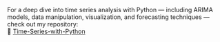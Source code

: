For a deep dive into time series analysis with Python — including ARIMA models, data manipulation, visualization, and forecasting techniques — check out my repository:  
🔗 [Time-Series-with-Python](https://github.com/akshay-kamath/Time-Series-with-Python)
